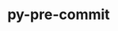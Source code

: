 ---
title: "py-pre-commit"
layout: cache
categories: [package, develop-2023-12-03]
meta: {"versions": ["3.3.3"], "compilers": ["gcc@=11.1.0", "gcc@=11.4.0", "gcc@=9.4.0", "oneapi@=2023.2.0"], "oss": ["ubuntu20.04"], "platforms": ["linux"], "targets": ["neoverse_v1", "ppc64le", "x86_64_v3"], "stacks": ["data-vis-sdk", "e4s", "e4s-neoverse_v1", "e4s-oneapi", "e4s-power", "root"], "num_specs": 7, "num_specs_by_stack": {"root": 7, "e4s-neoverse_v1": 1, "e4s-power": 1, "data-vis-sdk": 1, "e4s": 2, "e4s-oneapi": 2}}
spec_details: [{"hash": "6mljtkqjgewsp6m2jxu3jhnjsrbkyoml", "compiler": "gcc@=11.4.0", "versions": ["3.3.3"], "os": "ubuntu20.04", "platform": "linux", "target": "neoverse_v1", "variants": ["build_system=python_pip"], "stacks": ["root", "e4s-neoverse_v1"], "size": "-", "tarball": "https://binaries.spack.io/releases/develop-2023-12-03/build_cache/linux-ubuntu20.04-neoverse_v1/gcc-11.4.0/py-pre-commit-3.3.3/linux-ubuntu20.04-neoverse_v1-gcc-11.4.0-py-pre-commit-3.3.3-6mljtkqjgewsp6m2jxu3jhnjsrbkyoml.spack"}, {"hash": "2dvtbdx3hewyrwqtnng4qtb6zxefwtak", "compiler": "gcc@=9.4.0", "versions": ["3.3.3"], "os": "ubuntu20.04", "platform": "linux", "target": "ppc64le", "variants": ["build_system=python_pip"], "stacks": ["e4s-power", "root"], "size": "-", "tarball": "https://binaries.spack.io/releases/develop-2023-12-03/build_cache/linux-ubuntu20.04-ppc64le/gcc-9.4.0/py-pre-commit-3.3.3/linux-ubuntu20.04-ppc64le-gcc-9.4.0-py-pre-commit-3.3.3-2dvtbdx3hewyrwqtnng4qtb6zxefwtak.spack"}, {"hash": "cfts26jfw45i3x3vfsfgw4w5tyitlrf3", "compiler": "gcc@=11.1.0", "versions": ["3.3.3"], "os": "ubuntu20.04", "platform": "linux", "target": "x86_64_v3", "variants": ["build_system=python_pip"], "stacks": ["data-vis-sdk", "root"], "size": "-", "tarball": "https://binaries.spack.io/releases/develop-2023-12-03/build_cache/linux-ubuntu20.04-x86_64_v3/gcc-11.1.0/py-pre-commit-3.3.3/linux-ubuntu20.04-x86_64_v3-gcc-11.1.0-py-pre-commit-3.3.3-cfts26jfw45i3x3vfsfgw4w5tyitlrf3.spack"}, {"hash": "d4rev7d2u6bhr4litqwye6pxpfy4lc63", "compiler": "gcc@=11.4.0", "versions": ["3.3.3"], "os": "ubuntu20.04", "platform": "linux", "target": "x86_64_v3", "variants": ["build_system=python_pip"], "stacks": ["e4s", "root"], "size": "-", "tarball": "https://binaries.spack.io/releases/develop-2023-12-03/build_cache/linux-ubuntu20.04-x86_64_v3/gcc-11.4.0/py-pre-commit-3.3.3/linux-ubuntu20.04-x86_64_v3-gcc-11.4.0-py-pre-commit-3.3.3-d4rev7d2u6bhr4litqwye6pxpfy4lc63.spack"}, {"hash": "veyf2wxdcddvjab7q6ame7ddjgahxphy", "compiler": "gcc@=11.4.0", "versions": ["3.3.3"], "os": "ubuntu20.04", "platform": "linux", "target": "x86_64_v3", "variants": ["build_system=python_pip"], "stacks": ["e4s", "root"], "size": "-", "tarball": "https://binaries.spack.io/releases/develop-2023-12-03/build_cache/linux-ubuntu20.04-x86_64_v3/gcc-11.4.0/py-pre-commit-3.3.3/linux-ubuntu20.04-x86_64_v3-gcc-11.4.0-py-pre-commit-3.3.3-veyf2wxdcddvjab7q6ame7ddjgahxphy.spack"}, {"hash": "vkhw7hljwqjutbe4jxfy7f5asuens3oq", "compiler": "oneapi@=2023.2.0", "versions": ["3.3.3"], "os": "ubuntu20.04", "platform": "linux", "target": "x86_64_v3", "variants": ["build_system=python_pip"], "stacks": ["e4s-oneapi", "root"], "size": "-", "tarball": "https://binaries.spack.io/releases/develop-2023-12-03/build_cache/linux-ubuntu20.04-x86_64_v3/oneapi-2023.2.0/py-pre-commit-3.3.3/linux-ubuntu20.04-x86_64_v3-oneapi-2023.2.0-py-pre-commit-3.3.3-vkhw7hljwqjutbe4jxfy7f5asuens3oq.spack"}, {"hash": "vndd25zaw3mc4allqfmec6t32w5nnjmo", "compiler": "oneapi@=2023.2.0", "versions": ["3.3.3"], "os": "ubuntu20.04", "platform": "linux", "target": "x86_64_v3", "variants": ["build_system=python_pip"], "stacks": ["e4s-oneapi", "root"], "size": "-", "tarball": "https://binaries.spack.io/releases/develop-2023-12-03/build_cache/linux-ubuntu20.04-x86_64_v3/oneapi-2023.2.0/py-pre-commit-3.3.3/linux-ubuntu20.04-x86_64_v3-oneapi-2023.2.0-py-pre-commit-3.3.3-vndd25zaw3mc4allqfmec6t32w5nnjmo.spack"}]
---